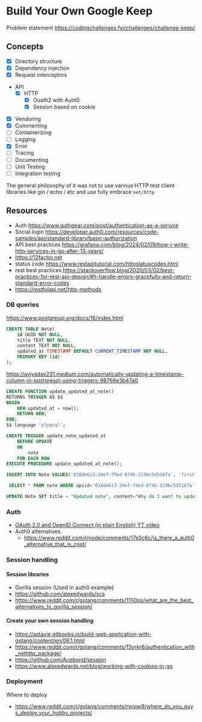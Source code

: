 # Build Your Own Google Keep

Problem statement https://codingchallenges.fyi/challenges/challenge-keep/

## Concepts

- [x] Directory structure
- [x] Dependency injection
- [x] Request interceptors
-  API
   -  [x] HTTP
      -  [x] Ouath2 with Auht0
      -  [x] Session based on cookie
- [x] Vendoring
- [x] Commenting
- [ ] Containerizing
- [ ] Logging
- [x] Error
- [ ] Tracing
- [ ] Documenting
- [ ] Unit Testing
- [ ] Integration testing

The general philosophy of it was not to use various HTTP rest client libraries like gin / echo / etc and use fully embrace `net/http`

## Resources

- Auth https://www.authgear.com/post/authentication-as-a-service
- Social login https://developer.auth0.com/resources/code-samples/api/standard-library/basic-authorization
- API best practices https://grafana.com/blog/2024/02/09/how-i-write-http-services-in-go-after-13-years/
- https://12factor.net
- status code https://www.restapitutorial.com/httpstatuscodes.html
- rest best practices https://stackoverflow.blog/2020/03/02/best-practices-for-rest-api-design/#h-handle-errors-gracefully-and-return-standard-error-codes
- https://restfulapi.net/http-methods

### DB queries
https://www.postgresql.org/docs/16/index.html
```sql
CREATE TABLE Note(
    id UUID NOT NULL,
    title TEXT NOT NULL,
    content TEXT NOT NULL,
    updated_at TIMESTAMP DEFAULT CURRENT_TIMESTAMP NOT NULL,
    PRIMARY KEY (id)
);
```

https://aviyadav231.medium.com/automatically-updating-a-timestamp-column-in-postgresql-using-triggers-98766e3b47a0

```sql
CREATE FUNCTION update_updated_at_note()
RETURNS TRIGGER AS $$
BEGIN
    NEW.updated_at = now();
    RETURN NEW;
END;
$$ language 'plpgsql';
```

```sql
CREATE TRIGGER update_note_updated_at
    BEFORE UPDATE
    ON
        note
    FOR EACH ROW
EXECUTE PROCEDURE update_updated_at_note();
```

```sql
INSERT INTO Note VALUES('018de613-34ef-79ed-874b-2196c5d5167a', 'first note', '# Heading 1 ## Heading 2 body');
```

```sql
 SELECT * FROM note WHERE apiid='018de613-34ef-79ed-874b-2196c5d5167a';
```

```sql
UPDATE Note SET title = "Updated note", content="Why do I want to update?" WHERE apiid='018de613-34ef-79ed-874b-2196c5d5167a';
```

### Auth
- [OAuth 2.0 and OpenID Connect (in plain English) YT video](https://www.youtube.com/watch?v=996OiexHze0)
- Auth0 alternatives
  - https://www.reddit.com/r/node/comments/17s0c6c/is_there_a_auth0_alternative_that_is_cost/

### Session handling
#### Session libraries
  - Gorilla session (Used in auth0 example)
  - https://github.com/alexedwards/scs
  - https://www.reddit.com/r/golang/comments/111i0ps/what_are_the_best_alternatives_to_gorilla_session/

#### Create your own session handling
  - https://astaxie.gitbooks.io/build-web-application-with-golang/content/en/06.1.html
  - https://www.reddit.com/r/golang/comments/13yrkr6/authentication_with_nethttp_package/
  - https://github.com/Acebond/session
  - https://www.alexedwards.net/blog/working-with-cookies-in-go

### Deployment
 Where to deploy
  - https://www.reddit.com/r/golang/comments/rwjpw9/where_do_you_guys_deploy_your_hobby_projects/
